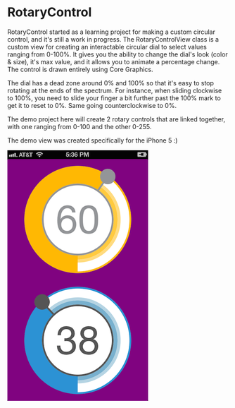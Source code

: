 RotaryControl
=============

RotaryControl started as a learning project for making a custom circular control, and it's still a work in progress.  The RotaryControlView class is a custom view for creating an interactable circular dial to select values ranging from 0-100%.  It gives you the ability to change the dial's look (color & size), it's max value, and it allows you to animate a percentage change.  The control is drawn entirely using Core Graphics.


The dial has a dead zone around 0% and 100% so that it's easy to stop rotating at the ends of the spectrum.  For instance, when sliding clockwise to 100%, you need to slide your finger a bit further past the 100% mark to get it to reset to 0%.  Same going counterclockwise to 0%.


The demo project here will create 2 rotary controls that are linked together, with one ranging from 0-100 and the other 0-255.


The demo view was created specifically for the iPhone 5 :)

![Alt text](/screenshot.png?raw=true "Example of 2 RotaryControlViews")
